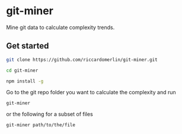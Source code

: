 # git-miner
Mine git data to calculate complexity trends.

## Get started
```bash
git clone https://github.com/riccardomerlin/git-miner.git

cd git-miner

npm install -g
```

Go to the git repo folder you want to calculate the complexity and run
```
git-miner
```
or the following for a subset of files
```bash
git-miner path/to/the/file
```

